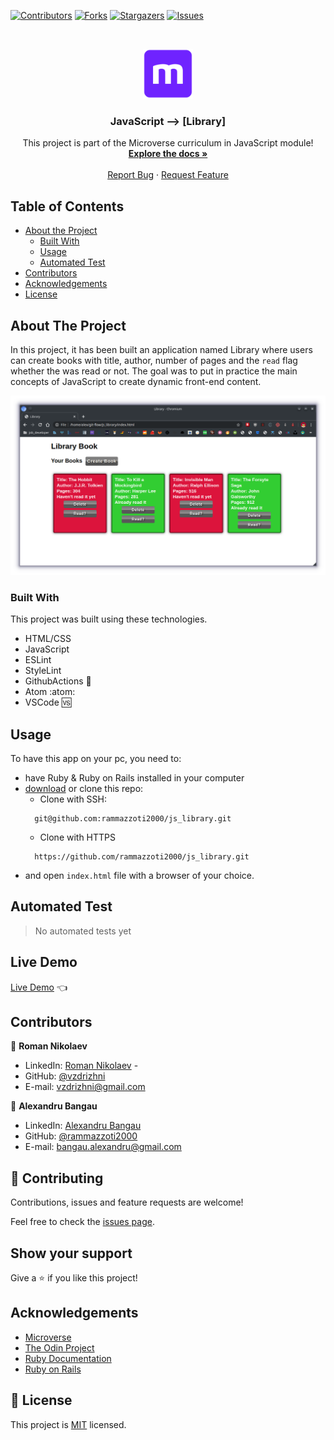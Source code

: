 <!--
*** Thanks for checking out this README Template. If you have a suggestion that would
*** make this better, please fork the repo and create a pull request or simply open
*** an issue with the tag "enhancement".
*** Thanks again! Now go create something AMAZING! :D
-->

<!-- PROJECT SHIELDS -->
<!--
*** I'm using markdown "reference style" links for readability.
*** Reference links are enclosed in brackets [ ] instead of parentheses ( ).
*** See the bottom of this document for the declaration of the reference variables
*** for contributors-url, forks-url, etc. This is an optional, concise syntax you may use.
*** https://www.markdownguide.org/basic-syntax/#reference-style-links
-->
[![Contributors][contributors-shield]][contributors-url]
[![Forks][forks-shield]][forks-url]
[![Stargazers][stars-shield]][stars-url]
[![Issues][issues-shield]][issues-url]


<!-- PROJECT LOGO -->
<br />
<p align="center">
  <a href="https://github.com/rammazzoti2000/js_library">
    <img src="assets/images/microverse.png" alt="Logo" width="80" height="80">
  </a>

  <h3 align="center">JavaScript --> [Library]</h3>

  <p align="center">
    This project is part of the Microverse curriculum in JavaScript module!
    <br />
    <a href="https://github.com/rammazzoti2000/js_library"><strong>Explore the docs »</strong></a>
    <br />
    <br />
    <a href="https://github.com/rammazzoti2000/js_library/issues">Report Bug</a>
    ·
    <a href="https://github.com/rammazzoti2000/js_library/issues">Request Feature</a>
  </p>
</p>

<!-- TABLE OF CONTENTS -->
## Table of Contents

* [About the Project](#about-the-project)
  * [Built With](#built-with)
  * [Usage](#usage)
  * [Automated Test](#automated-test)
* [Contributors](#contributors)
* [Acknowledgements](#acknowledgements)
* [License](#license)

<!-- ABOUT THE PROJECT -->
## About The Project

In this project, it has been built an application named Library where users can create books with title, author, number of pages and the `read` flag whether the was read or not. The goal was to put in practice the main concepts of JavaScript to create dynamic front-end content.

![screenshot](assets/images/screenshot.png)

### Built With
This project was built using these technologies.
* HTML/CSS
* JavaScript
* ESLint
* StyleLint
* GithubActions :muscle:
* Atom :atom:
* VSCode :vs:

<!-- INSTALLATION -->
## Usage

To have this app on your pc, you need to:
* have Ruby & Ruby on Rails installed in your computer
* [download](https://github.com/rammazzoti2000/js_library/archive/develop.zip) or clone this repo:
  - Clone with SSH:
  ```
    git@github.com:rammazzoti2000/js_library.git
  ```
  - Clone with HTTPS
  ```
    https://github.com/rammazzoti2000/js_library.git
  ```
- and open ```index.html``` file with a browser of your choice.

## Automated Test
 > No automated tests yet

## Live Demo
[Live Demo](https://raw.githack.com/rammazzoti2000/js_library/feature/user_interface/index.js) :point_left:

<!-- CONTACT -->
## Contributors

👤 **Roman Nikolaev**

- LinkedIn: [Roman Nikolaev](https://www.linkedin.com/in/roman-nikolaev-65b639197/) -
- GitHub: [@vzdrizhni](https://github.com/vzdrizhni)
- E-mail: vzdrizhni@gmail.com

👤 **Alexandru Bangau**

- LinkedIn: [Alexandru Bangau](https://www.linkedin.com/in/alexandru-bangau/)
- GitHub: [@rammazzoti2000](https://github.com/rammazzoti2000)
- E-mail: bangau.alexandru@gmail.com

## :handshake: Contributing

Contributions, issues and feature requests are welcome!

Feel free to check the [issues page](https://github.com/rammazzoti2000/js_library/issues).

## Show your support

Give a :star: if you like this project!


<!-- ACKNOWLEDGEMENTS -->
## Acknowledgements
* [Microverse](https://www.microverse.org/)
* [The Odin Project](https://www.theodinproject.com/)
* [Ruby Documentation](https://www.ruby-lang.org/en/documentation/)
* [Ruby on Rails](https://rubyonrails.org/)

<!-- MARKDOWN LINKS & IMAGES -->
<!-- https://www.markdownguide.org/basic-syntax/#reference-style-links -->
[contributors-shield]: https://img.shields.io/github/contributors/rammazzoti2000/js_library.svg?style=flat-square
[contributors-url]: https://github.com/rammazzoti2000/js_library/graphs/contributors
[forks-shield]: https://img.shields.io/github/forks/rammazzoti2000/js_library.svg?style=flat-square
[forks-url]: https://github.com/rammazzoti2000/js_library/network/members
[stars-shield]: https://img.shields.io/github/stars/rammazzoti2000/js_library.svg?style=flat-square
[stars-url]: https://github.com/rammazzoti2000/js_library/stargazers
[issues-shield]: https://img.shields.io/github/issues/rammazzoti2000/js_library.svg?style=flat-square
[issues-url]: https://github.com/rammazzoti2000/js_library/issues

## 📝 License

This project is [MIT](https://opensource.org/licenses/MIT) licensed.
